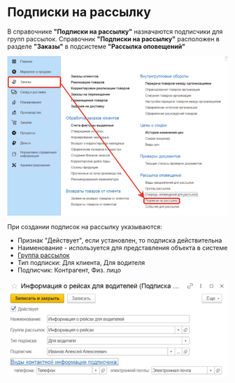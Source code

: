 # Подписки на рассылку

В справочнике **"Подписки на рассылку"** назначаются подписчики для групп рассылок. Справочник **"Подписки на рассылку"** расположен в разделе **"Заказы"** в подсистеме **"Рассылка оповещений"**

[![1][1]][1]

При создании подписок на рассылку указываются:

- Признак "Действует", если установлен, то подписка действительна
- Наименование - используется для представления объекта в системе
- [Группа рассылок](MailingGroups.md)
- Тип подписки: Для клиента, Для водителя
- Подписчик: Контрагент, Физ. лицо

[![2][2]][2]

[1]: SubscriptionsToMailings.assets/1.png
[2]: SubscriptionsToMailings.assets/2.png
